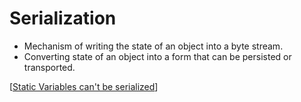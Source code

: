 # Serialization

- Mechanism of writing the state of an object into a byte stream.
- Converting state of an object into a form that can be persisted or transported.

[[Static Variables can't be serialized]]


[//begin]: # "Autogenerated link references for markdown compatibility"
[Static Variables can't be serialized]: <Static Variables can't be serialized> "Static Variable can't be serialized"
[//end]: # "Autogenerated link references"